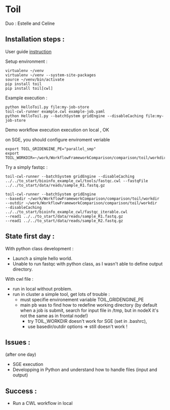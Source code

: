 # Toil

Duo : Estelle and Celine

## Installation steps :

User guide [instruction](http://toil.readthedocs.io/en/3.12.0/gettingStarted/install.html)

Setup environment :
```
virtualenv ~/venv
virtualenv ~/venv --system-site-packages
source ~/venv/bin/activate
pip install toil
pip install toil[cwl]

```
Example execution :
```
python HelloToil.py file:my-job-store
toil-cwl-runner example.cwl example-job.yaml
python HelloToil.py --batchSystem gridEngine --disableCaching file:my-job-store 

```

Demo workflow execution
execution on local , OK

on SGE, you should configure enviroment veriable
```
export TOIL_GRIDENGINE_PE="parallel_smp" 
export TOIL_WORKDIR=~/work/WorkflowFrameworkComparison/comparison/toil/workdir
```

Try a simply fastqc :
```
toil-cwl-runner --batchSystem gridEngine --disableCaching ../../to_start/bioinfo_example_cwl/tools/fastqc.cwl --fastqFile ../../to_start/data/reads/sample_R1.fastq.gz 
```

```
toil-cwl-runner --batchSystem gridEngine 
--basedir ~/work/WorkflowFrameworkComparison/comparison/toil/workdir 
--outdir ~/work/WorkflowFrameworkComparison/comparison/toil/workdir 
--disableCaching ../../to_start/bioinfo_example_cwl/fastqc_iterable.cwl 
--read1 ../../to_start/data/reads/sample_R1.fastq.gz 
--read1 ../../to_start/data/reads/sample_R2.fastq.gz
```
## State first day :
With python class development :
 - Launch a simple hello world.
 - Unable to run fastqc with python class, as I wasn't able to define output directory.
 
With cwl file :
 - run in local without problem.
 - run in cluster a simple tool, get lots of trouble :
   - must specifie environement variable TOIL_GRIDENGINE_PE
   - main pb was to find how to redefine working directory (by default
    when a job is submit, search for input file in /tmp, but in nodeX 
    it's not the same as in frontal node!)
     - try TOIL_WORKDIR doesn't work for SGE (set in .bashrc), 
     - use basedir/outdir options => still doesn't work !
   
## Issues :
(after one day)
 - SGE execution
 - Developping in Python and understand how to handle files (input and output)


## Success :
 - Run a CWL workflow in local 
